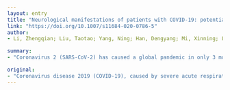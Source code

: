 ```yaml
---
layout: entry
title: "Neurological manifestations of patients with COVID-19: potential routes of SARS-CoV-2 neuroinvasion from the periphery to the brain"
link: "https://doi.org/10.1007/s11684-020-0786-5"
author:
- Li, Zhengqian; Liu, Taotao; Yang, Ning; Han, Dengyang; Mi, Xinning; Li, Yue; Liu, Kaixi; Vuylsteke, Alain; Xiang, Hongbing; Guo, Xiangyang

summary:
- "Coronavirus 2 (SARS-CoV-2) has caused a global pandemic in only 3 months. The virus may invade the brain through multiple routes, such as the vasculature and peripheral nerves. Non-pharmaceutical precautions, including facemasks and hand hygiene, are critically important. In some immune-compromised individuals, the virus invades the brain via multiple routes."

original:
- "Coronavirus disease 2019 (COVID-19), caused by severe acute respiratory syndrome Coronavirus 2 (SARS-CoV-2), has caused a global pandemic in only 3 months. In addition to major respiratory distress, characteristic neurological manifestations are also described, indicating that SARS-CoV-2 may be an underestimated opportunistic pathogen of the brain. Based on previous studies of neuroinvasive human respiratory coronaviruses, it is proposed that after physical contact with the nasal mucosa, laryngopharynx, trachea, lower respiratory tract, alveoli epithelium, or gastrointestinal mucosa, SARS-CoV-2 can induce intrinsic and innate immune responses in the host involving increased cytokine release, tissue damage, and high neurosusceptibility to COVID-19, especially in the hypoxic conditions caused by lung injury. In some immune-compromised individuals, the virus may invade the brain through multiple routes, such as the vasculature and peripheral nerves. Therefore, in addition to drug treatments, such as pharmaceuticals and traditional Chinese medicine, non-pharmaceutical precautions, including facemasks and hand hygiene, are critically important."
---
```


